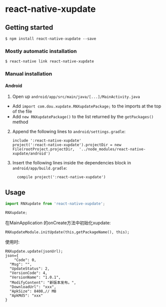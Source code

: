 
# react-native-xupdate

## Getting started

`$ npm install react-native-xupdate --save`

### Mostly automatic installation

`$ react-native link react-native-xupdate`

### Manual installation


#### Android

1. Open up `android/app/src/main/java/[...]/MainActivity.java`
  - Add `import com.dou.xupdate.RNXupdatePackage;` to the imports at the top of the file
  - Add `new RNXupdatePackage()` to the list returned by the `getPackages()` method
2. Append the following lines to `android/settings.gradle`:
  	```
  	include ':react-native-xupdate'
  	project(':react-native-xupdate').projectDir = new File(rootProject.projectDir, 	'../node_modules/react-native-xupdate/android')
  	```
3. Insert the following lines inside the dependencies block in `android/app/build.gradle`:
  	```
      compile project(':react-native-xupdate')
  	```


## Usage
```javascript
import RNXupdate from 'react-native-xupdate';

RNXupdate;
```

在MainApplication 的onCreate方法中初始化xupdate:
```
RNXupdateModule.initUpdate(this,getPackageName(), this);
```

使用时:
```
RNXupdate.update(jsonUrl);
json={
    "Code": 0,
  "Msg": "",
  "UpdateStatus": 2,
  "VersionCode": 4,
  "VersionName": "1.0.1",
  "ModifyContent": "新版本发布。",
  "DownloadUrl": "xxx",
  "ApkSize": 8408,// MB
  "ApkMd5": "xxx"
}
```
